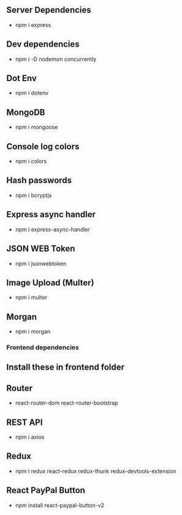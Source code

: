 ## Server Dependencies

- npm i express

## Dev dependencies

- npm i -D nodemon concurrently

## Dot Env

- npm i dotenv

## MongoDB

- npm i mongoose

## Console log colors

- npm i colors

## Hash passwords

- npm i bcryptjs

## Express async handler

- npm i express-async-handler

## JSON WEB Token

- npm i jsonwebtoken

## Image Upload (Multer)

- npm i multer

## Morgan

- npm i morgan

### Frontend dependencies

## Install these in frontend folder

## Router

- react-router-dom react-router-bootstrap

## REST API

- npm i axios

## Redux

- npm i redux react-redux redux-thunk redux-devtools-extension

## React PayPal Button

- npm install react-paypal-button-v2

